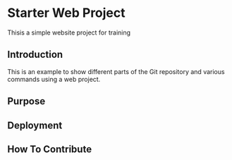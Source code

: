 # Starter Web Project

Thisis a simple website project for training

## Introduction

This is an example to show different parts of
the Git repository and various commands using
a web project.

## Purpose

## Deployment

## How To Contribute
